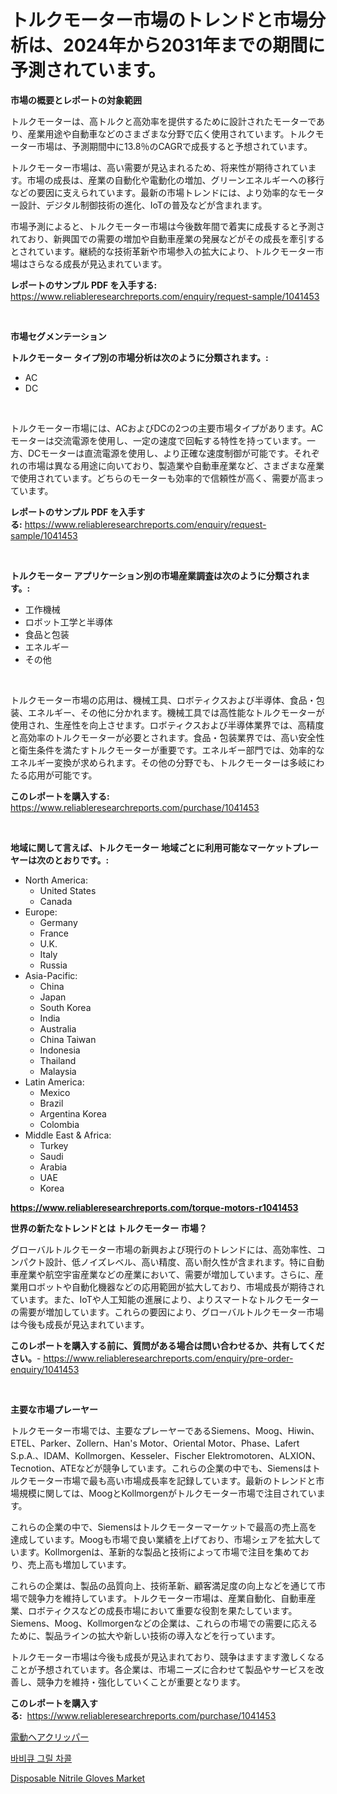 <p><h1>トルクモーター市場のトレンドと市場分析は、2024年から2031年までの期間に予測されています。</h1></p><p><strong>市場の概要とレポートの対象範囲</strong></p>
<p><p>トルクモーターは、高トルクと高効率を提供するために設計されたモーターであり、産業用途や自動車などのさまざまな分野で広く使用されています。トルクモーター市場は、予測期間中に13.8％のCAGRで成長すると予想されています。</p><p>トルクモーター市場は、高い需要が見込まれるため、将来性が期待されています。市場の成長は、産業の自動化や電動化の増加、グリーンエネルギーへの移行などの要因に支えられています。最新の市場トレンドには、より効率的なモーター設計、デジタル制御技術の進化、IoTの普及などが含まれます。</p><p>市場予測によると、トルクモーター市場は今後数年間で着実に成長すると予測されており、新興国での需要の増加や自動車産業の発展などがその成長を牽引するとされています。継続的な技術革新や市場参入の拡大により、トルクモーター市場はさらなる成長が見込まれています。</p></p>
<p><strong>レポートのサンプル PDF を入手する:</strong> <a href="https://www.reliableresearchreports.com/enquiry/request-sample/1041453">https://www.reliableresearchreports.com/enquiry/request-sample/1041453</a></p>
<p>&nbsp;</p>
<p><strong>市場セグメンテーション</strong></p>
<p><strong>トルクモーター タイプ別の市場分析は次のように分類されます。:</strong></p>
<p><ul><li>AC</li><li>DC</li></ul></p>
<p>&nbsp;</p>
<p><p>トルクモーター市場には、ACおよびDCの2つの主要市場タイプがあります。ACモーターは交流電源を使用し、一定の速度で回転する特性を持っています。一方、DCモーターは直流電源を使用し、より正確な速度制御が可能です。それぞれの市場は異なる用途に向いており、製造業や自動車産業など、さまざまな産業で使用されています。どちらのモーターも効率的で信頼性が高く、需要が高まっています。</p></p>
<p><strong>レポートのサンプル PDF を入手する:</strong>&nbsp;<a href="https://www.reliableresearchreports.com/enquiry/request-sample/1041453">https://www.reliableresearchreports.com/enquiry/request-sample/1041453</a></p>
<p>&nbsp;</p>
<p><strong> トルクモーター アプリケーション別の市場産業調査は次のように分類されます。:</strong></p>
<p><ul><li>工作機械</li><li>ロボット工学と半導体</li><li>食品と包装</li><li>エネルギー</li><li>その他</li></ul></p>
<p>&nbsp;</p>
<p><p>トルクモーター市場の応用は、機械工具、ロボティクスおよび半導体、食品・包装、エネルギー、その他に分かれます。機械工具では高性能なトルクモーターが使用され、生産性を向上させます。ロボティクスおよび半導体業界では、高精度と高効率のトルクモーターが必要とされます。食品・包装業界では、高い安全性と衛生条件を満たすトルクモーターが重要です。エネルギー部門では、効率的なエネルギー変換が求められます。その他の分野でも、トルクモーターは多岐にわたる応用が可能です。</p></p>
<p><strong>このレポートを購入する:</strong>&nbsp; <a href="https://www.reliableresearchreports.com/purchase/1041453">https://www.reliableresearchreports.com/purchase/1041453</a></p>
<p>&nbsp;</p>
<p><strong>地域に関して言えば、トルクモーター 地域ごとに利用可能なマーケットプレーヤーは次のとおりです。:</strong></p>
<p><ul>
    <li>
        North America:
        <ul>
            <li>United States</li>
            <li>Canada</li>
        </ul>
    </li>
    <li>
        Europe:
        <ul>
            <li>Germany</li>
            <li>France</li>
            <li>U.K.</li>
            <li>Italy</li>
            <li>Russia</li>
        </ul>
    </li>
    <li>
        Asia-Pacific:
        <ul>
            <li>China</li>
            <li>Japan</li>
            <li>South Korea</li>
            <li>India</li>
            <li>Australia</li>
            <li>China Taiwan</li>
            <li>Indonesia</li>
            <li>Thailand</li>
            <li>Malaysia</li>
        </ul>
    </li>
    <li>
        Latin America:
        <ul>
            <li>Mexico</li>
            <li>Brazil</li>
            <li>Argentina Korea</li>
            <li>Colombia</li>
        </ul>
    </li>
    <li>
        Middle East & Africa:
        <ul>
            <li>Turkey</li>
            <li>Saudi</li>
            <li>Arabia</li>
            <li>UAE</li>
            <li>Korea</li>
        </ul>
    </li>
    </ul></p>
<p><strong><a href="https://www.reliableresearchreports.com/torque-motors-r1041453">https://www.reliableresearchreports.com/torque-motors-r1041453</a></strong>&nbsp;</p>
<p><strong>世界の新たなトレンドとは トルクモーター 市場？</strong></p>
<p><p>グローバルトルクモーター市場の新興および現行のトレンドには、高効率性、コンパクト設計、低ノイズレベル、高い精度、高い耐久性が含まれます。特に自動車産業や航空宇宙産業などの産業において、需要が増加しています。さらに、産業用ロボットや自動化機器などの応用範囲が拡大しており、市場成長が期待されています。また、IoTや人工知能の進展により、よりスマートなトルクモーターの需要が増加しています。これらの要因により、グローバルトルクモーター市場は今後も成長が見込まれています。</p></p>
<p><strong>このレポートを購入する前に、質問がある場合は問い合わせるか、共有してください。</strong>- <a href="https://www.reliableresearchreports.com/enquiry/pre-order-enquiry/1041453">https://www.reliableresearchreports.com/enquiry/pre-order-enquiry/1041453</a></p>
<p>&nbsp;</p>
<p><strong>主要な市場プレーヤー</strong></p>
<p><p>トルクモーター市場では、主要なプレーヤーであるSiemens、Moog、Hiwin、ETEL、Parker、Zollern、Han's Motor、Oriental Motor、Phase、Lafert S.p.A.、IDAM、Kollmorgen、Kesseler、Fischer Elektromotoren、ALXION、Tecnotion、ATEなどが競争しています。これらの企業の中でも、Siemensはトルクモーター市場で最も高い市場成長率を記録しています。最新のトレンドと市場規模に関しては、MoogとKollmorgenがトルクモーター市場で注目されています。</p><p>これらの企業の中で、Siemensはトルクモーターマーケットで最高の売上高を達成しています。Moogも市場で良い業績を上げており、市場シェアを拡大しています。Kollmorgenは、革新的な製品と技術によって市場で注目を集めており、売上高も増加しています。</p><p>これらの企業は、製品の品質向上、技術革新、顧客満足度の向上などを通じて市場で競争力を維持しています。トルクモーター市場は、産業自動化、自動車産業、ロボティクスなどの成長市場において重要な役割を果たしています。Siemens、Moog、Kollmorgenなどの企業は、これらの市場での需要に応えるために、製品ラインの拡大や新しい技術の導入などを行っています。</p><p>トルクモーター市場は今後も成長が見込まれており、競争はますます激しくなることが予想されています。各企業は、市場ニーズに合わせて製品やサービスを改善し、競争力を維持・強化していくことが重要となります。</p></p>
<p><strong>このレポートを購入する:</strong>&nbsp;&nbsp;<a href="https://www.reliableresearchreports.com/purchase/1041453">https://www.reliableresearchreports.com/purchase/1041453</a></p>
<p><p><a href="https://github.com/EmoryYundt1935/Market-Research-Report-List-1/blob/main/765555529163.md">電動ヘアクリッパー</a></p><p><a href="https://github.com/fernandotryO5lson96765/Market-Research-Report-List-1/blob/main/762825229709.md">바비큐 그릴 차콜</a></p><p><a href="https://invited-way-688.notion.site/Disposable-Nitrile-Gloves-Market-Report-Reveals-the-Latest-Trends-And-Growth-Opportunities-of-this-M-7474f772eb8d491a9b4ea32202f30145">Disposable Nitrile Gloves Market</a></p></p>